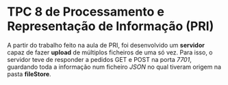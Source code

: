 # TPC 8 de Processamento e Representação de Informação (PRI)

A partir do trabalho feito na aula de PRI, foi desenvolvido um **servidor** capaz de fazer **upload** de múltiplos ficheiros de uma só vez. Para isso, o servidor teve de responder
a pedidos GET e POST na porta *7701*, guardando toda a informação num ficheiro *JSON* no qual tiveram origem na pasta **fileStore**.

